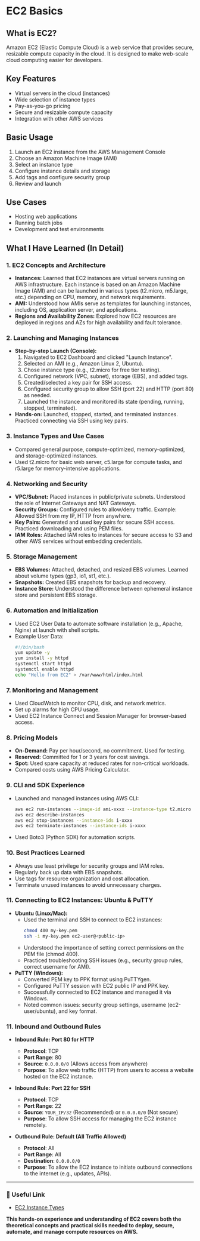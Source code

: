 # EC2 Basics

## What is EC2?

Amazon EC2 (Elastic Compute Cloud) is a web service that provides secure, resizable compute capacity in the cloud. It is designed to make web-scale cloud computing easier for developers.

## Key Features

- Virtual servers in the cloud (instances)
- Wide selection of instance types
- Pay-as-you-go pricing
- Secure and resizable compute capacity
- Integration with other AWS services

## Basic Usage

1. Launch an EC2 instance from the AWS Management Console
2. Choose an Amazon Machine Image (AMI)
3. Select an instance type
4. Configure instance details and storage
5. Add tags and configure security group
6. Review and launch

## Use Cases

- Hosting web applications
- Running batch jobs
- Development and test environments

## What I Have Learned (In Detail)

### 1. EC2 Concepts and Architecture

- **Instances:** Learned that EC2 instances are virtual servers running on AWS infrastructure. Each instance is based on an Amazon Machine Image (AMI) and can be launched in various types (t2.micro, m5.large, etc.) depending on CPU, memory, and network requirements.
- **AMI:** Understood how AMIs serve as templates for launching instances, including OS, application server, and applications.
- **Regions and Availability Zones:** Explored how EC2 resources are deployed in regions and AZs for high availability and fault tolerance.

### 2. Launching and Managing Instances

- **Step-by-step Launch (Console):**
  1. Navigated to EC2 Dashboard and clicked "Launch Instance".
  2. Selected an AMI (e.g., Amazon Linux 2, Ubuntu).
  3. Chose instance type (e.g., t2.micro for free tier testing).
  4. Configured network (VPC, subnet), storage (EBS), and added tags.
  5. Created/selected a key pair for SSH access.
  6. Configured security group to allow SSH (port 22) and HTTP (port 80) as needed.
  7. Launched the instance and monitored its state (pending, running, stopped, terminated).
- **Hands-on:** Launched, stopped, started, and terminated instances. Practiced connecting via SSH using key pairs.

### 3. Instance Types and Use Cases

- Compared general purpose, compute-optimized, memory-optimized, and storage-optimized instances.
- Used t2.micro for basic web server, c5.large for compute tasks, and r5.large for memory-intensive applications.

### 4. Networking and Security

- **VPC/Subnet:** Placed instances in public/private subnets. Understood the role of Internet Gateways and NAT Gateways.
- **Security Groups:** Configured rules to allow/deny traffic. Example: Allowed SSH from my IP, HTTP from anywhere.
- **Key Pairs:** Generated and used key pairs for secure SSH access. Practiced downloading and using PEM files.
- **IAM Roles:** Attached IAM roles to instances for secure access to S3 and other AWS services without embedding credentials.

### 5. Storage Management

- **EBS Volumes:** Attached, detached, and resized EBS volumes. Learned about volume types (gp3, io1, st1, etc.).
- **Snapshots:** Created EBS snapshots for backup and recovery.
- **Instance Store:** Understood the difference between ephemeral instance store and persistent EBS storage.

### 6. Automation and Initialization

- Used EC2 User Data to automate software installation (e.g., Apache, Nginx) at launch with shell scripts.
- Example User Data:
  ```bash
  #!/bin/bash
  yum update -y
  yum install -y httpd
  systemctl start httpd
  systemctl enable httpd
  echo "Hello from EC2" > /var/www/html/index.html
  ```

### 7. Monitoring and Management

- Used CloudWatch to monitor CPU, disk, and network metrics.
- Set up alarms for high CPU usage.
- Used EC2 Instance Connect and Session Manager for browser-based access.

### 8. Pricing Models

- **On-Demand:** Pay per hour/second, no commitment. Used for testing.
- **Reserved:** Committed for 1 or 3 years for cost savings.
- **Spot:** Used spare capacity at reduced rates for non-critical workloads.
- Compared costs using AWS Pricing Calculator.

### 9. CLI and SDK Experience

- Launched and managed instances using AWS CLI:
  ```sh
  aws ec2 run-instances --image-id ami-xxxx --instance-type t2.micro --key-name my-key --security-group-ids sg-xxxx --subnet-id subnet-xxxx
  aws ec2 describe-instances
  aws ec2 stop-instances --instance-ids i-xxxx
  aws ec2 terminate-instances --instance-ids i-xxxx
  ```
- Used Boto3 (Python SDK) for automation scripts.

### 10. Best Practices Learned

- Always use least privilege for security groups and IAM roles.
- Regularly back up data with EBS snapshots.
- Use tags for resource organization and cost allocation.
- Terminate unused instances to avoid unnecessary charges.

### 11. Connecting to EC2 Instances: Ubuntu & PuTTY

- **Ubuntu (Linux/Mac):**
  - Used the terminal and SSH to connect to EC2 instances:
    ```sh
    chmod 400 my-key.pem
    ssh -i my-key.pem ec2-user@<public-ip>
    ```
  - Understood the importance of setting correct permissions on the PEM file (chmod 400).
  - Practiced troubleshooting SSH issues (e.g., security group rules, correct username for AMI).
- **PuTTY (Windows):**
  - Converted PEM key to PPK format using PuTTYgen.
  - Configured PuTTY session with EC2 public IP and PPK key.
  - Successfully connected to EC2 instance and managed it via Windows.
  - Noted common issues: security group settings, username (ec2-user/ubuntu), and key format.

### 11. Inbound and Outbound Rules

- **Inbound Rule: Port 80 for HTTP**

  - **Protocol**: TCP
  - **Port Range**: 80
  - **Source**: `0.0.0.0/0` (Allows access from anywhere)
  - **Purpose**: To allow web traffic (HTTP) from users to access a website hosted on the EC2 instance.

- **Inbound Rule: Port 22 for SSH**

  - **Protocol**: TCP
  - **Port Range**: 22
  - **Source**: `YOUR_IP/32` (Recommended) or `0.0.0.0/0` (Not secure)
  - **Purpose**: To allow SSH access for managing the EC2 instance remotely.

- **Outbound Rule: Default (All Traffic Allowed)**
  - **Protocol**: All
  - **Port Range**: All
  - **Destination**: `0.0.0.0/0`
  - **Purpose**: To allow the EC2 instance to initiate outbound connections to the internet (e.g., updates, APIs).

---

### 🔗 Useful Link

- [EC2 Instance Types](https://aws.amazon.com/ec2/instance-types/)

**This hands-on experience and understanding of EC2 covers both the theoretical concepts and practical skills needed to deploy, secure, automate, and manage compute resources on AWS.**
